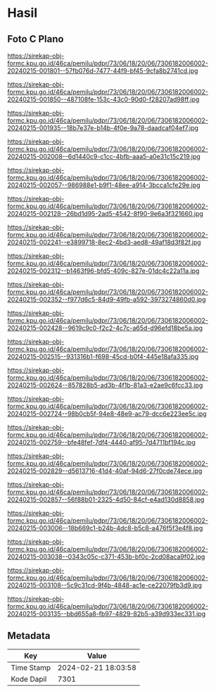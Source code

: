 # Hasil

## Foto C Plano

https://sirekap-obj-formc.kpu.go.id/46ca/pemilu/pdpr/73/06/18/20/06/7306182006002-20240215-001801--57fb076d-7477-44f9-bf45-9cfa8b2741cd.jpg

https://sirekap-obj-formc.kpu.go.id/46ca/pemilu/pdpr/73/06/18/20/06/7306182006002-20240215-001850--487108fe-153c-43c0-90d0-f28207ad98ff.jpg

https://sirekap-obj-formc.kpu.go.id/46ca/pemilu/pdpr/73/06/18/20/06/7306182006002-20240215-001935--18b7e37e-b14b-4f0e-9a78-daadcaf04ef7.jpg

https://sirekap-obj-formc.kpu.go.id/46ca/pemilu/pdpr/73/06/18/20/06/7306182006002-20240215-002008--6d1440c9-c1cc-4bfb-aaa5-a0e31c15c219.jpg

https://sirekap-obj-formc.kpu.go.id/46ca/pemilu/pdpr/73/06/18/20/06/7306182006002-20240215-002057--986988e1-b9f1-48ee-a914-3bcca1cfe29e.jpg

https://sirekap-obj-formc.kpu.go.id/46ca/pemilu/pdpr/73/06/18/20/06/7306182006002-20240215-002128--26bd1d95-2ad5-4542-8f90-9e6a3f321660.jpg

https://sirekap-obj-formc.kpu.go.id/46ca/pemilu/pdpr/73/06/18/20/06/7306182006002-20240215-002241--e3899718-8ec2-4bd3-aed8-49af18d3f82f.jpg

https://sirekap-obj-formc.kpu.go.id/46ca/pemilu/pdpr/73/06/18/20/06/7306182006002-20240215-002312--b1463f96-bfd5-409c-827e-01dc4c22a11a.jpg

https://sirekap-obj-formc.kpu.go.id/46ca/pemilu/pdpr/73/06/18/20/06/7306182006002-20240215-002352--f977d6c5-84d9-49fb-a592-3973274860d0.jpg

https://sirekap-obj-formc.kpu.go.id/46ca/pemilu/pdpr/73/06/18/20/06/7306182006002-20240215-002428--9619c9c0-f2c2-4c7c-a65d-d96efd18be5a.jpg

https://sirekap-obj-formc.kpu.go.id/46ca/pemilu/pdpr/73/06/18/20/06/7306182006002-20240215-002515--931316b1-f698-45cd-b0f4-445e18afa335.jpg

https://sirekap-obj-formc.kpu.go.id/46ca/pemilu/pdpr/73/06/18/20/06/7306182006002-20240215-002624--857828b5-ad3b-4f1b-81a3-e2ae9c6fcc33.jpg

https://sirekap-obj-formc.kpu.go.id/46ca/pemilu/pdpr/73/06/18/20/06/7306182006002-20240215-002724--98b0cb5f-94e8-48e9-ac79-dcc6e223ee5c.jpg

https://sirekap-obj-formc.kpu.go.id/46ca/pemilu/pdpr/73/06/18/20/06/7306182006002-20240215-002759--bfe48fef-7df4-4440-af95-7d4711bf194c.jpg

https://sirekap-obj-formc.kpu.go.id/46ca/pemilu/pdpr/73/06/18/20/06/7306182006002-20240215-002829--d5613716-41d4-40af-94d6-27f0cde74ece.jpg

https://sirekap-obj-formc.kpu.go.id/46ca/pemilu/pdpr/73/06/18/20/06/7306182006002-20240215-002857--56f88b01-2325-4d50-84cf-e4ad130d8858.jpg

https://sirekap-obj-formc.kpu.go.id/46ca/pemilu/pdpr/73/06/18/20/06/7306182006002-20240215-003006--18b669c1-b24b-4dc8-b5c8-a476f5f3e4f8.jpg

https://sirekap-obj-formc.kpu.go.id/46ca/pemilu/pdpr/73/06/18/20/06/7306182006002-20240215-003038--0343c05c-c371-453b-bf0c-2cd08aca9f02.jpg

https://sirekap-obj-formc.kpu.go.id/46ca/pemilu/pdpr/73/06/18/20/06/7306182006002-20240215-003108--5c9c31cd-9f4b-4848-ac1e-ce22079fb3d9.jpg

https://sirekap-obj-formc.kpu.go.id/46ca/pemilu/pdpr/73/06/18/20/06/7306182006002-20240215-003135--bbd655a8-fb97-4829-82b5-a39d933ec331.jpg


## Metadata

| Key        | Value               |
| ---------- | ------------------- |
| Time Stamp | 2024-02-21 18:03:58 |
| Kode Dapil | 7301                |




